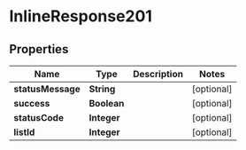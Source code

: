
# InlineResponse201

## Properties
Name | Type | Description | Notes
------------ | ------------- | ------------- | -------------
**statusMessage** | **String** |  |  [optional]
**success** | **Boolean** |  |  [optional]
**statusCode** | **Integer** |  |  [optional]
**listId** | **Integer** |  |  [optional]



